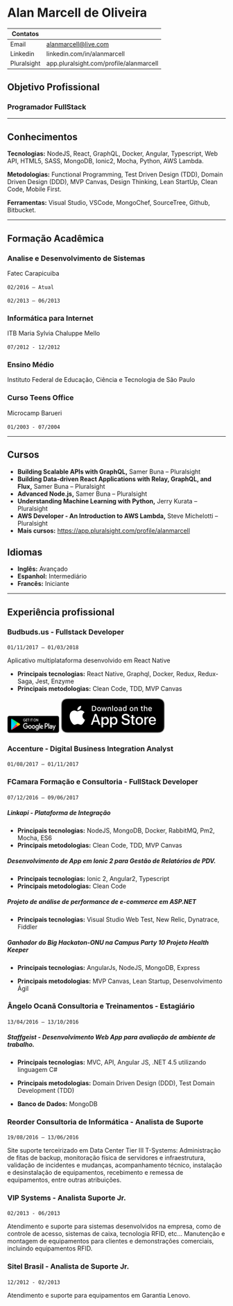 # Alan Marcell de Oliveira

| Contatos    |                                         |
| ----------- | --------------------------------------- |
| Email       | alanmarcell@live.com                    |
| Linkedin    | linkedin.com/in/alanmarcell             |
| Pluralsight | app.pluralsight.com/profile/alanmarcell |

## Objetivo Profissional

### Programador FullStack

---

## **Conhecimentos**

**Tecnologias:**
NodeJS, React, GraphQL, Docker, Angular, Typescript, Web API, HTML5, SASS, MongoDB, Ionic2, Mocha, Python, AWS Lambda.

**Metodologias:**
Functional Programming, Test Driven Design (TDD), Domain Driven Design (DDD), MVP Canvas, Design Thinking, Lean StartUp, Clean Code, Mobile First.

**Ferramentas:**
Visual Studio, VSCode, MongoChef, SourceTree, Github, Bitbucket.

---

## Formação Acadêmica

### **Analise e Desenvolvimento de Sistemas**

Fatec Carapicuiba

`02/2016 – Atual`

`02/2013 – 06/2013`

### **Informática para Internet**

ITB Maria Sylvia Chaluppe Mello

`07/2012 - 12/2012`

### **Ensino Médio**

Instituto Federal de Educação, Ciência e Tecnologia de São Paulo

### **Curso Teens Office**

Microcamp Barueri

`01/2003 - 07/2004`

---

## Cursos

* **Building Scalable APIs with GraphQL,** Samer Buna – Pluralsight
* **Building Data-driven React Applications with Relay, GraphQL, and Flux,** Samer Buna – Pluralsight
* **Advanced Node.js,** Samer Buna – Pluralsight
* **Understanding Machine Learning with Python,** Jerry Kurata – Pluralsight
* **AWS Developer - An Introduction to AWS Lambda,** Steve Michelotti – Pluralsight
* **Mais cursos:** https://app.pluralsight.com/profile/alanmarcell

## Idiomas

* **Inglês:** Avançado
* **Espanhol:** Intermediário
* **Francês:** Iniciante

---

## Experiência profissional

### **Budbuds</span>.us** - Fullstack Developer

`01/11/2017 – 01/03/2018`

Aplicativo multiplataforma desenvolvido em React Native

* **Principais tecnologias:** React Native, Graphql, Docker, Redux, Redux-Saga, Jest, Enzyme
* **Principais metodologias:** Clean Code, TDD, MVP Canvas

[![alt text](assets/google-play-badge.png 'Android')](https://play.google.com/store/apps/details?id=us.budbuds)
[![alt text](assets/apple-store-badge.svg 'iOS')](https://itunes.apple.com/us/app/budbuds-us/id1112825348)

### **Accenture** - Digital Business Integration Analyst

`01/08/2017 – 01/11/2017`

### **FCamara Formação e Consultoria** - FullStack Developer

`07/12/2016 – 09/06/2017`

##### Linkapi - Plataforma de Integração

* **Principais tecnologias:** NodeJS, MongoDB, Docker, RabbitMQ, Pm2, Mocha, ES6
* **Principais metodologias:** Clean Code, TDD, MVP Canvas

##### Desenvolvimento de App em Ionic 2 para Gestão de Relatórios de PDV.

* **Principais tecnologias:** Ionic 2, Angular2, Typescript
* **Principais metodologias:** Clean Code

##### Projeto de análise de performance de e-commerce em ASP.NET

* **Principais tecnologias:** Visual Studio Web Test, New Relic, Dynatrace, Fiddler

##### Ganhador do Big Hackaton-ONU na Campus Party 10 Projeto Health Keeper

* **Principais tecnologias:** AngularJs, NodeJS, MongoDB, Express

* **Principais metodologias:** MVP Canvas, Lean Startup, Desenvolvimento Ágil

### **Ângelo Ocanã Consultoria e Treinamentos** - Estagiário

`13/04/2016 – 13/10/2016`

##### Staffgeist - Desenvolvimento Web App para avaliação de ambiente de trabalho.

* **Principais tecnologias:** MVC, API, Angular JS, .NET 4.5 utilizando linguagem C#

* **Principais metodologias:** Domain Driven Design (DDD), Test Domain Development (TDD)

* **Banco de Dados:** MongoDB

### **Reorder Consultoria de Informática** - Analista de Suporte

`19/08/2016 – 13/06/2016`

Site suporte terceirizado em Data Center Tier III T-Systems: Administração de fitas de backup, monitoração física de servidores e infraestrutura, validação de incidentes e mudanças, acompanhamento técnico, instalação e desinstalação de equipamentos, recebimento e remessa de equipamentos, entre outras atribuições.

### **VIP Systems** - Analista Suporte Jr.

`02/2013 - 06/2013`

Atendimento e suporte para sistemas desenvolvidos na empresa, como de controle de acesso, sistemas de caixa, tecnologia RFID, etc... Manutenção e montagem de equipamentos para clientes e demonstrações comerciais, incluindo equipamentos RFID.

### **Sitel Brasil** - Analista de Suporte Jr.

`12/2012 - 02/2013`

Atendimento e suporte para equipamentos em Garantia Lenovo.
